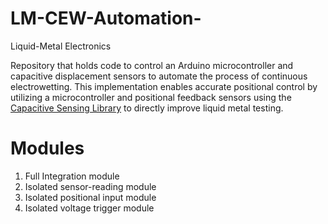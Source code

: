 # LM-CEW-Automation-

Liquid-Metal Electronics

Repository that holds code to control an Arduino microcontroller and capacitive displacement sensors to automate the process of continuous electrowetting. This implementation enables accurate positional control by utilizing a microcontroller and positional feedback sensors using the [Capacitive Sensing Library](http://playground.arduino.cc/Main/CapacitiveSensor?from=Main.CapSense) to directly improve liquid metal testing.

# Modules

1. Full Integration module
2. Isolated sensor-reading module
3. Isolated positional input module
4. Isolated voltage trigger module
